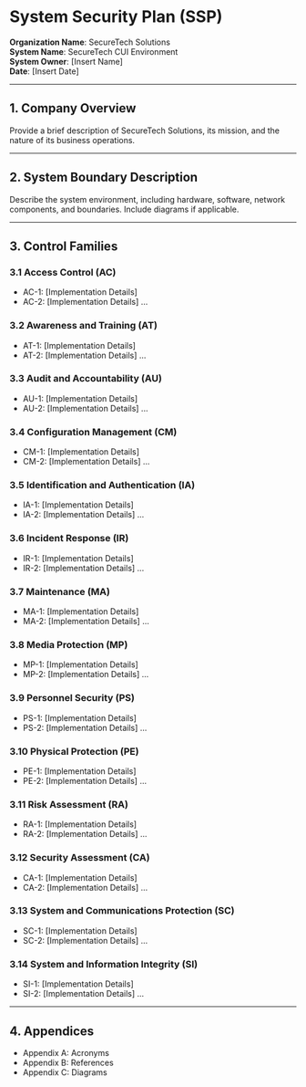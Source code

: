 # System Security Plan (SSP)
**Organization Name**: SecureTech Solutions  
**System Name**: SecureTech CUI Environment  
**System Owner**: [Insert Name]  
**Date**: [Insert Date]  

---

## 1. Company Overview
Provide a brief description of SecureTech Solutions, its mission, and the nature of its business operations.

---

## 2. System Boundary Description
Describe the system environment, including hardware, software, network components, and boundaries. Include diagrams if applicable.

---

## 3. Control Families

### 3.1 Access Control (AC)
- AC-1: [Implementation Details]
- AC-2: [Implementation Details]
...

### 3.2 Awareness and Training (AT)
- AT-1: [Implementation Details]
- AT-2: [Implementation Details]
...

### 3.3 Audit and Accountability (AU)
- AU-1: [Implementation Details]
- AU-2: [Implementation Details]
...

### 3.4 Configuration Management (CM)
- CM-1: [Implementation Details]
- CM-2: [Implementation Details]
...

### 3.5 Identification and Authentication (IA)
- IA-1: [Implementation Details]
- IA-2: [Implementation Details]
...

### 3.6 Incident Response (IR)
- IR-1: [Implementation Details]
- IR-2: [Implementation Details]
...

### 3.7 Maintenance (MA)
- MA-1: [Implementation Details]
- MA-2: [Implementation Details]
...

### 3.8 Media Protection (MP)
- MP-1: [Implementation Details]
- MP-2: [Implementation Details]
...

### 3.9 Personnel Security (PS)
- PS-1: [Implementation Details]
- PS-2: [Implementation Details]
...

### 3.10 Physical Protection (PE)
- PE-1: [Implementation Details]
- PE-2: [Implementation Details]
...

### 3.11 Risk Assessment (RA)
- RA-1: [Implementation Details]
- RA-2: [Implementation Details]
...

### 3.12 Security Assessment (CA)
- CA-1: [Implementation Details]
- CA-2: [Implementation Details]
...

### 3.13 System and Communications Protection (SC)
- SC-1: [Implementation Details]
- SC-2: [Implementation Details]
...

### 3.14 System and Information Integrity (SI)
- SI-1: [Implementation Details]
- SI-2: [Implementation Details]
...

---

## 4. Appendices
- Appendix A: Acronyms
- Appendix B: References
- Appendix C: Diagrams

